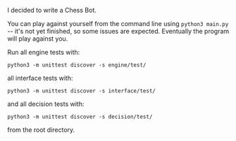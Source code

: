 I decided to write a Chess Bot.

You can play against yourself from the command line using ```python3 main.py``` -- it's not yet finished, so some issues are expected. Eventually the program will play against you.

Run all engine tests with:

```python3 -m unittest discover -s engine/test/```

all interface tests with:

```python3 -m unittest discover -s interface/test/```

and all decision tests with:

```python3 -m unittest discover -s decision/test/```

from the root directory.


